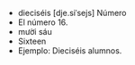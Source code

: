- dieciséis	[dje.siˈsejs]	Número  
- El número 16.
- mười sáu
- Sixteen
- Ejemplo: Dieciséis alumnos.